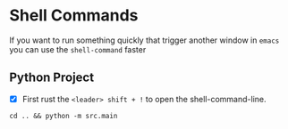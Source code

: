 # Shell Commands

If you want to run something quickly that trigger another window in `emacs` you
can use the `shell-command` faster

## Python Project
- [x] First rust the `<leader> shift + !` to open the shell-command-line.

```elisp
cd .. && python -m src.main
```

